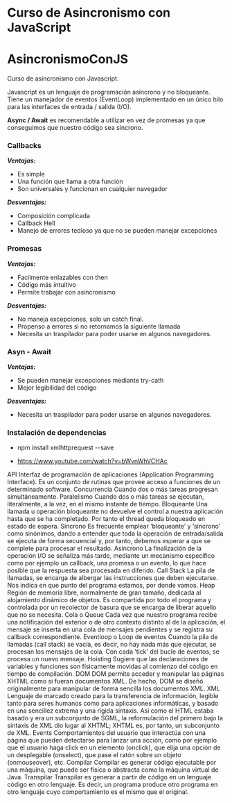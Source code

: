 # Curso de Asincronismo con JavaScript

# AsincronismoConJS
Curso de asincronismo con Javascript.

Javascript es un lenguaje de programación asíncrono y no bloqueante. Tiene un manejador de eventos (EventLoop) implementado en un único hilo para las interfaces de entrada / salida (I/O).

**Async / Await** es recomendable a utilizar en vez de promesas ya que conseguimos que nuestro código sea síncrono.

### Callbacks

***Ventajas:***

- Es simple
- Una función que llama a otra función
- Son universales y funcionan en cualquier navegador

***Desventajas:***

- Composición complicada
- Callback Hell
- Manejo de errores tedioso ya que no se pueden manejar excepciones

### Promesas
***Ventajas:*** 

- Facilmente enlazables con then
- Código más intuitivo
- Permite trabajar con asincronismo 
  
***Desventajas:***

- No maneja excepciones, solo un catch final.
- Propenso a errores si no retornamos la siguiente llamada
- Necesita un traspilador para poder usarse en algunos navegadores.
  
### Asyn - Await
***Ventajas:*** 

- Se pueden manejar excepciones mediante try-cath
- Mejor legibilidad del código 

***Desventajas:***
- Necesita un traspilador para poder usarse en algunos navegadores.

### Instalación de dependencias
-  npm install xmlhttprequest --save
* https://www.youtube.com/watch?v=bWvnWhVCHAc

API
Interfaz de programación de aplicaciones (Application Programming Interface). Es un conjunto de
rutinas que provee acceso a funciones de un determinado software.
Concurrencia
Cuando dos o más tareas progresan simultáneamente.
Paralelismo
Cuando dos o más tareas se ejecutan, literalmente, a la vez, en el mismo instante de tiempo.
Bloqueante
Una llamada u operación bloqueante no devuelve el control a nuestra aplicación hasta que se ha
completado. Por tanto el thread queda bloqueado en estado de espera.
Síncrono
Es frecuente emplear ‘bloqueante’ y ‘síncrono’ como sinónimos, dando a entender que toda la
operación de entrada/salida se ejecuta de forma secuencial y, por tanto, debemos esperar a que
se complete para procesar el resultado.
Asíncrono
La finalización de la operación I/O se señaliza más tarde, mediante un mecanismo específico
como por ejemplo un callback, una promesa o un evento, lo que hace posible que la respuesta
sea procesada en diferido.
Call Stack
La pila de llamadas, se encarga de albergar las instrucciones que deben ejecutarse. Nos indica en
que punto del programa estamos, por donde vamos.
Heap
Región de memoria libre, normalmente de gran tamaño, dedicada al alojamiento dinámico de
objetos. Es compartida por todo el programa y controlada por un recolector de basura que se
encarga de liberar aquello que no se necesita.
Cola o Queue
Cada vez que nuestro programa recibe una notificación del exterior o de otro contexto distinto al
de la aplicación, el mensaje se inserta en una cola de mensajes pendientes y se registra su
callback correspondiente.
Eventloop o Loop de eventos
Cuando la pila de llamadas (call stack) se vacía, es decir, no hay nada más que ejecutar, se
procesan los mensajes de la cola. Con cada ‘tick’ del bucle de eventos, se procesa un nuevo
mensaje.
Hoisting
Sugiere que las declaraciones de variables y funciones son físicamente movidas al comienzo del
código en tiempo de compilación.
DOM
DOM permite acceder y manipular las páginas XHTML como si fueran documentos XML. De
hecho, DOM se diseñó originalmente para manipular de forma sencilla los documentos XML.
XML
Lenguaje de marcado creado para la transferencia de información, legible tanto para seres
humanos como para aplicaciones informáticas, y basado en una sencillez extrema y una rígida
sintaxis. Así como el HTML estaba basado y era un subconjunto de SGML, la reformulación del
primero bajo la sintaxis de XML dio lugar al XHTML; XHTML es, por tanto, un subconjunto de
XML.
Events
Comportamientos del usuario que interactúa con una página que pueden detectarse para lanzar
una acción, como por ejemplo que el usuario haga click en un elemento (onclick), que elija una
opción de un desplegable (onselect), que pase el ratón sobre un objeto (onmouseover), etc.
Compilar
Compilar es generar código ejecutable por una máquina, que puede ser física o abstracta como
la máquina virtual de Java.
Transpilar
Transpilar es generar a partir de código en un lenguaje código en otro lenguaje. Es decir, un
programa produce otro programa en otro lenguaje cuyo comportamiento es el mismo que el
original.

